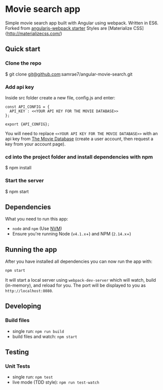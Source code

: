 # Movie search app

Simple movie search app built with Angular using webpack. Written in ES6.
Forked from [angularjs-webpack starter](https://github.com/preboot/angularjs-webpack)
Styles are [Materialize CSS]{http://materializecss.com/)

## Quick start
### Clone the repo
$ git clone git@github.com:samrae7/angular-movie-search.git

### Add api key
Inside src folder create a new file, config.js and enter:

```
const API_CONFIG = {
  API_KEY : <<YOUR API KEY FOR THE MOVIE DATABASE>>
};

export {API_CONFIG};
```

You will need to replace `<<YOUR API KEY FOR THE MOVIE DATABASE>>` with an api key from
[The Movie Database](https://www.themoviedb.org/faq/api)
(create a user account, then request a key from your account page).

### cd into the project folder and install dependencies with npm
$ npm install

### Start the server
$ npm start


## Dependencies

What you need to run this app:
* `node` and `npm` (Use [NVM](https://github.com/creationix/nvm))
* Ensure you're running Node (`v4.1.x`+) and NPM (`2.14.x`+)

## Running the app

After you have installed all dependencies you can now run the app with:
```bash
npm start
```

It will start a local server using `webpack-dev-server` which will watch, build (in-memory), and reload for you. The port will be displayed to you as `http://localhost:8080`.

## Developing

### Build files

* single run: `npm run build`
* build files and watch: `npm start`

## Testing

### Unit Tests

* single run: `npm test`
* live mode (TDD style): `npm run test-watch`
